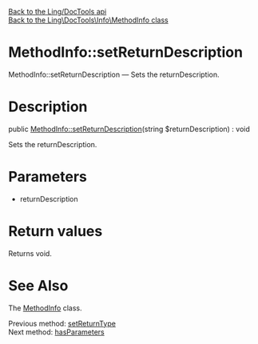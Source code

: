 [Back to the Ling/DocTools api](https://github.com/lingtalfi/DocTools/blob/master/doc/api/Ling/DocTools.md)<br>
[Back to the Ling\DocTools\Info\MethodInfo class](https://github.com/lingtalfi/DocTools/blob/master/doc/api/Ling/DocTools/Info/MethodInfo.md)


MethodInfo::setReturnDescription
================



MethodInfo::setReturnDescription — Sets the returnDescription.




Description
================


public [MethodInfo::setReturnDescription](https://github.com/lingtalfi/DocTools/blob/master/doc/api/Ling/DocTools/Info/MethodInfo/setReturnDescription.md)(string $returnDescription) : void




Sets the returnDescription.




Parameters
================


- returnDescription

    


Return values
================

Returns void.








See Also
================

The [MethodInfo](https://github.com/lingtalfi/DocTools/blob/master/doc/api/Ling/DocTools/Info/MethodInfo.md) class.

Previous method: [setReturnType](https://github.com/lingtalfi/DocTools/blob/master/doc/api/Ling/DocTools/Info/MethodInfo/setReturnType.md)<br>Next method: [hasParameters](https://github.com/lingtalfi/DocTools/blob/master/doc/api/Ling/DocTools/Info/MethodInfo/hasParameters.md)<br>

